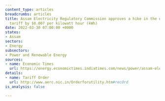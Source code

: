 ```yaml
---
content_type: articles
breadcrumbs: articles
title: Assam Electricity Regulatory Commission approves a hike in the electricity
  tariff by $0.007 per kilowatt hour (kWh)
date: 2022-03-30 07:00:00 +0000
states:
- Assam
sectors:
- Energy
subsectors:
- Power and Renewable Energy
sources:
- name: Economic Times
  url: https://energy.economictimes.indiatimes.com/news/power/assam-electricity-regulatory-commission-approves-hike-in-electricity-tariff/90370120
details:
- name: Tariff Order
  url: http://www.aerc.nic.in/Orderforutility.htm#recOrd
is_analysis: false

---
```


